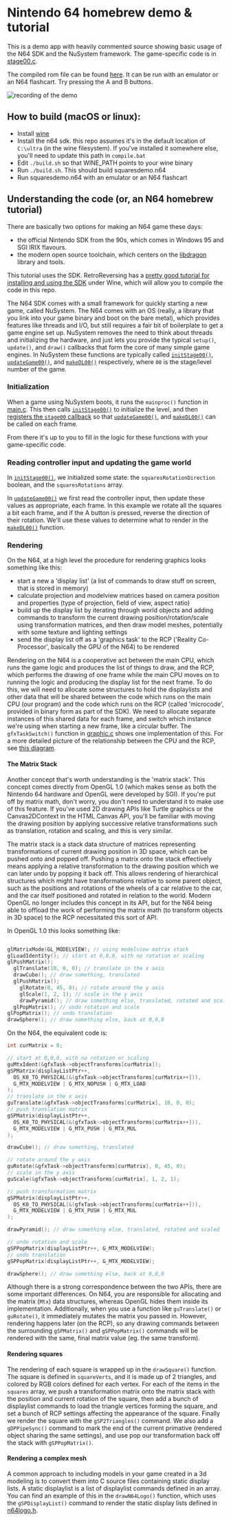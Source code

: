 # Nintendo 64 homebrew demo & tutorial

This is a demo app with heavily commented source showing basic usage of the N64 SDK and the NuSystem framework. The game-specific code is in [stage00.c](https://github.com/jsdf/n64-sdk-demo/blob/master/stage00.c).

The compiled rom file can be found [here](https://github.com/jsdf/n64-sdk-demo/raw/master/squaresdemo.n64.zip). It can be run with an emulator or an N64 flashcart. Try pressing the A and B buttons.

![recording of the demo](https://media.giphy.com/media/hTmlPHZq8LSDnyGRH7/giphy.gif)

## How to build (macOS or linux):

- Install [wine](https://www.winehq.org/)
- Install the n64 sdk. this repo assumes it's in the default location of `C:\ultra` (in the wine filesystem). If you've installed it somewhere else, you'll need to update this path in `compile.bat`
- Edit `./build.sh` so that WINE_PATH points to your wine binary
- Run `./build.sh`. This should build squaresdemo.n64
- Run squaresdemo.n64 with an emulator or an N64 flashcart

## Understanding the code (or, an N64 homebrew tutorial)

There are basically two options for making an N64 game these days:
- the official Nintendo SDK from the 90s, which comes in Windows 95 and SGI IRIX flavours.
- the modern open source toolchain, which centers on the [libdragon](https://github.com/DragonMinded/libdragon) library and tools.

This tutorial uses the SDK. RetroReversing has a [pretty good tutorial for installing and using the SDK](https://www.retroreversing.com/n64-sdk-setup) under Wine, which will allow you to compile the code in this repo.

The N64 SDK comes with a small framework for quickly starting a new game, called NuSystem. The N64 comes with an OS (really, a library that you link into your game binary and boot on the bare metal), which provides features like threads and I/O, but still requires a fair bit of boilerplate to get a game engine set up. NuSystem removes the need to think about threads and initializing the hardware, and just lets you provide the typical `setup()`, `update()`, and `draw()` callbacks that form the core of many simple game engines. In NuSystem these functions are typically called [`initStage00()`](https://github.com/jsdf/n64-sdk-demo/blob/master/stage00.c#L41), [`updateGame00()`](https://github.com/jsdf/n64-sdk-demo/blob/master/stage00.c#L60), and [`makeDL00()`](https://github.com/jsdf/n64-sdk-demo/blob/master/stage00.c#L91) respectively, where `00` is the stage/level number of the game.

### Initialization
When a game using NuSystem boots, it runs the `mainproc()` function in [main.c](https://github.com/jsdf/n64-sdk-demo/blob/master/main.c#L8). This then calls [`initStage00()`](https://github.com/jsdf/n64-sdk-demo/blob/master/stage00.c#L41) to initialize the level, and then [registers the `stage00` callback](https://github.com/jsdf/n64-sdk-demo/blob/master/main.c#L20) so that [`updateGame00()`](https://github.com/jsdf/n64-sdk-demo/blob/master/stage00.c#L60), and [`makeDL00()`](https://github.com/jsdf/n64-sdk-demo/blob/master/stage00.c#L91) can be called on each frame.

From there it's up to you to fill in the logic for these functions with your game-specific code.

### Reading controller input and updating the game world

In [`initStage00()`](https://github.com/jsdf/n64-sdk-demo/blob/master/stage00.c#L41), we initialized some state: the `squaresRotationDirection` boolean, and the `squaresRotations` array.

In [`updateGame00()`](https://github.com/jsdf/n64-sdk-demo/blob/master/stage00.c#L60) we first read the controller input, then update these values as appropriate, each frame. In this example we rotate all the squares a bit each frame, and if the A button is pressed, reverse the direction of their rotation. We'll use these values to determine what to render in the [`makeDL00()`](https://github.com/jsdf/n64-sdk-demo/blob/master/stage00.c#L91) function.

### Rendering

On the N64, at a high level the procedure for rendering graphics looks something like this:

- start a new a 'display list' (a list of commands to draw stuff on screen, that is stored in memory)
- calculate projection and modelview matrices based on camera position and properties (type of projection, field of view, aspect ratio)
- build up the display list by iterating through world objects and adding commands to transform the current drawing position/rotation/scale using transformation matrices, and then draw model meshes, potentially with some texture and lighting settings
- send the display list off as a 'graphics task' to the RCP ('Reality Co-Processor', basically the GPU of the N64) to be rendered

Rendering on the N64 is a cooperative act between the main CPU, which runs the game logic and produces the list of things to draw, and the RCP, which performs the drawing of one frame while the main CPU moves on to running the logic and producing the display list for the next frame. To do this, we will need to allocate some structures to hold the displaylists and other data that will be shared between the code which runs on the main CPU (our program) and the code which runs on the RCP (called 'microcode', provided in binary form as part of the SDK). We need to allocate separate instances of this shared data for each frame, and switch which instance we're using when starting a new frame, like a circular buffer. The `gfxTaskSwitch()` function in [graphic.c](https://github.com/jsdf/n64-sdk-demo/blob/master/graphic.c#L14-L22) shows one implementation of this. For a more detailed picture of the relationship between the CPU and the RCP, see [this diagram](https://github.com/jsdf/n64-sdk-demo/raw/master/n64%20cpu%20rcp.png).

#### The Matrix Stack

Another concept that's worth understanding is the 'matrix stack'. This concept comes directly from OpenGL 1.0 (which makes sense as both the Nintendo 64 hardware and OpenGL were developed by SGI). If you're put off by matrix math, don't worry, you don't need to understand it to make use of this feature. If you've used 2D drawing APIs like Turtle graphics or the Canvas2DContext in the HTML Canvas API, you'll be familiar with moving the drawing position by applying successive relative transformations such as translation, rotation and scaling, and this is very similar.

The matrix stack is a stack data structure of matrices representing transformations of current drawing position in 3D space, which can be pushed onto and popped off. Pushing a matrix onto the stack effectively means applying a relative transformation to the drawing position which we can later undo by popping it back off. This allows rendering of hierarchical structures which might have transformations relative to some parent object, such as the positions and rotations of the wheels of a car relative to the car, and the car itself positioned and rotated in relation to the world. Modern OpenGL no longer includes this concept in its API, but for the N64 being able to offload the work of performing the matrix math (to transform objects in 3D space) to the RCP necessitated this sort of API.

In OpenGL 1.0 this looks something like:

```c

glMatrixMode(GL_MODELVIEW); // using modelview matrix stack
glLoadIdentity(); // start at 0,0,0, with no rotation or scaling
glPushMatrix();
  glTranslate(10, 0, 0); // translate in the x axis
  drawCube(); // draw something, translated
  glPushMatrix();
    glRotate(0, 45, 0); // rotate around the y axis
    glScale(1, 2, 1); // scale in the y axis
    drawPyramid(); // draw something else, translated, rotated and scaled
  glPopMatrix(); // undo rotation and scale
glPopMatrix(); // undo translation
drawSphere(); // draw something else, back at 0,0,0
```

On the N64, the equivalent code is:

```c
int curMatrix = 0;

// start at 0,0,0, with no rotation or scaling
guMtxIdent(&gfxTask->objectTransforms[curMatrix]);
gSPMatrix(displayListPtr++,
  OS_K0_TO_PHYSICAL(&(gfxTask->objectTransforms[curMatrix++])),
  G_MTX_MODELVIEW | G_MTX_NOPUSH | G_MTX_LOAD
);
// translate in the x axis
guTranslate(&gfxTask->objectTransforms[curMatrix], 10, 0, 0); 
// push translation matrix
gSPMatrix(displayListPtr++,
  OS_K0_TO_PHYSICAL(&(gfxTask->objectTransforms[curMatrix++])),
  G_MTX_MODELVIEW | G_MTX_PUSH | G_MTX_MUL
);

drawCube(); // draw something, translated

// rotate around the y axis
guRotate(&gfxTask->objectTransforms[curMatrix], 0, 45, 0); 
// scale in the y axis
guScale(&gfxTask->objectTransforms[curMatrix], 1, 2, 1); 

// push transformation matrix
gSPMatrix(displayListPtr++,
  OS_K0_TO_PHYSICAL(&(gfxTask->objectTransforms[curMatrix++])),
  G_MTX_MODELVIEW | G_MTX_PUSH | G_MTX_MUL
);

drawPyramid(); // draw something else, translated, rotated and scaled

// undo rotation and scale
gSPPopMatrix(displayListPtr++, G_MTX_MODELVIEW);
// undo translation
gSPPopMatrix(displayListPtr++, G_MTX_MODELVIEW);

drawSphere(); // draw something else, back at 0,0,0
```

Although there is a strong correspondence between the two APIs, there are some important differences. On N64, you are responsible for allocating and the matrix (`Mtx`) data structures, whereas OpenGL hides them inside its implementation. Additionally, when you use a function like `guTranslate()` or  `guRotate()`, it immediately mutates the matrix you passed in. However, rendering happens later (on the RCP), so any drawing commands between the surrounding `gSPMatrix()` and `gSPPopMatrix()` commands will be rendered with the same, final matrix value (eg. the same transform).


#### Rendering squares

The rendering of each square is wrapped up in the `drawSquare()` function. The square is defined in `squareVerts`, and it is made up of 2 triangles, and colored by RGB colors defined for each vertex.
For each of the items in the `squares` array, we push a transformation matrix onto the matrix stack with the position and current rotation of the square, then add a bunch of displaylist commands to load the triangle vertices forming the square, and set a bunch of RCP settings affecting the appearance of the square.  Finally we render the square with the `gSP2Triangles()` command. We also add a `gDPPipeSync()` command to mark the end of the current primative (rendered object sharing the same settings), and use pop our transformation back off the stack with `gSPPopMatrix()`.

#### Rendering a complex mesh

A common approach to including models in your game created in a 3d modeling is to convert them into C source files containing static display lists. A static displaylist is a list of displaylist commands defined in an array. You can find an example of this in the `drawN64Logo()` function, which uses the `gSPDisplayList()` command to render the static display lists defined in [n64logo.h](https://github.com/jsdf/n64-sdk-demo/blob/master/n64logo.h#L1).

